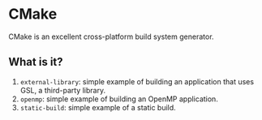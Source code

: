 # CMake

CMake is an excellent cross-platform build system generator.

## What is it?

1. `external-library`: simple example of building an application that uses GSL, a third-party library.
1. `openmp`: simple example of building an OpenMP application.
1. `static-build`: simple example of a static build.
